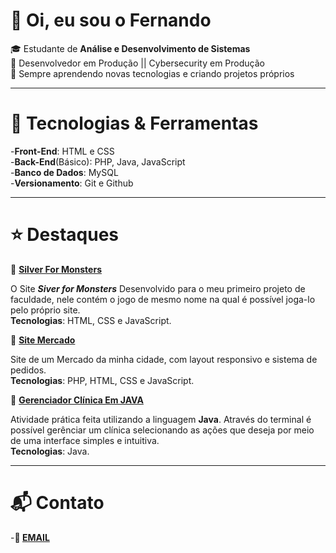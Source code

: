 # 👋 Oi, eu sou o Fernando 

🎓 Estudante de **Análise e Desenvolvimento de Sistemas**  
🎯 Desenvolvedor em Produção || Cybersecurity em Produção  
🚀 Sempre aprendendo novas tecnologias e criando projetos próprios  

---
# 🔧 Tecnologias & Ferramentas
 -**Front-End**: HTML e CSS  
 -**Back-End**(Básico): PHP, Java, JavaScript  
 -**Banco de Dados**: MySQL  
 -**Versionamento**: Git e Github  

---
# ⭐ Destaques
🐺 **[Silver For Monsters](https://github.com/FernandoConsolinRosa11/site-main)**  

O Site  __*Siver for Monsters*__ Desenvolvido para o meu primeiro projeto de faculdade, nele contém o jogo de mesmo nome na qual é possível joga-lo pelo próprio site.  
**Tecnologias**: HTML, CSS e JavaScript.

🏬 **[Site Mercado](https://github.com/FernandoConsolinRosa11/SiteMercadoBelaVista)**  

Site de um Mercado da minha cidade, com layout responsivo e sistema de pedidos.  
**Tecnologias**: PHP, HTML, CSS e JavaScript.

🏥 **[Gerenciador Clínica Em JAVA](https://github.com/FernandoConsolinRosa11/GerenciadorClinica)**  

Atividade prática feita utilizando a linguagem **Java**. Através do terminal é possível gerênciar um clínica selecionando as ações que deseja por meio de uma interface simples e intuitiva.  
**Tecnologias**: Java.  

---
# 📬 Contato  
 -**📧 [EMAIL](consolinrosafernando@gmail.com)**  
